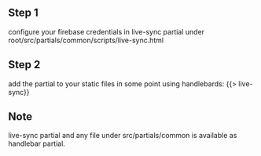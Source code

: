 
## Step 1

configure your firebase credentials in live-sync partial under root/src/partials/common/scripts/live-sync.html

## Step 2

add the partial to your static files in some point using handlebards: {{> live-sync}}

## Note

live-sync partial and any file under src/partials/common is available as handlebar partial.